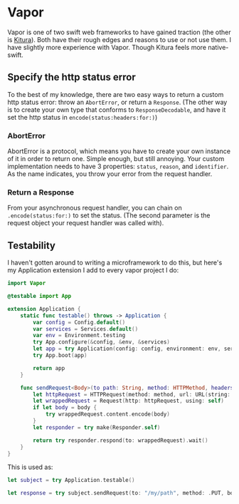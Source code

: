 # Vapor

Vapor is one of two swift web frameworks to have gained traction (the other is [Kitura](https://github.com/Kitura/Kitura)). Both have their rough edges and reasons to use or not use them. I have slightly more experience with Vapor. Though Kitura feels more native-swift.

## Specify the http status error

To the best of my knowledge, there are two easy ways to return a custom http status error: throw an `AbortError`, or return a `Response`. (The other way is to create your own type that conforms to `ResponseDecodable`, and have it set the http status in `encode(status:headers:for:)`)

### AbortError

AbortError is a protocol, which means you have to create your own instance of it in order to return one. Simple enough, but still annoying. Your custom implementation needs to have 3 properties: `status`, `reason`, and `identifier`. As the name indicates, you throw your error from the request handler.

### Return a Response

From your asynchronous request handler, you can chain on `.encode(status:for:)` to set the status. (The second parameter is the request object your request handler was called with).

## Testability

I haven't gotten around to writing a microframework to do this, but here's my Application extension I add to every vapor project I do:

```swift
import Vapor

@testable import App

extension Application {
    static func testable() throws -> Application {
        var config = Config.default()
        var services = Services.default()
        var env = Environment.testing
        try App.configure(&config, &env, &services)
        let app = try Application(config: config, environment: env, services: services)
        try App.boot(app)

        return app
    }

    func sendRequest<Body>(to path: String, method: HTTPMethod, headers: HTTPHeaders = .init(), body: Body?) throws -> Response where Body: Content {
        let httpRequest = HTTPRequest(method: method, url: URL(string: path)!, headers: headers)
        let wrappedRequest = Request(http: httpRequest, using: self)
        if let body = body {
            try wrappedRequest.content.encode(body)
        }
        let responder = try make(Responder.self)

        return try responder.respond(to: wrappedRequest).wait()
    }
}
```

This is used as:

```swift
let subject = try Application.testable()

let response = try subject.sendRequest(to: "/my/path", method: .PUT, body: Optional<String>.none)
```
